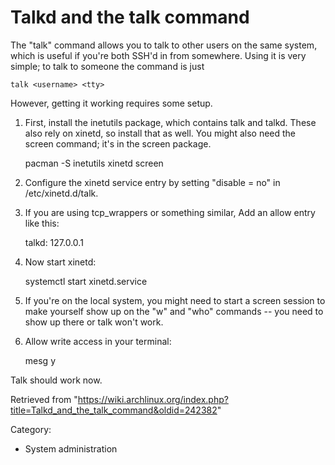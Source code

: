 Talkd and the talk command
==========================

The "talk" command allows you to talk to other users on the same system,
which is useful if you're both SSH'd in from somewhere. Using it is very
simple; to talk to someone the command is just

    talk <username> <tty>

However, getting it working requires some setup.

1. First, install the inetutils package, which contains talk and talkd.
These also rely on xinetd, so install that as well. You might also need
the screen command; it's in the screen package.

    pacman -S inetutils xinetd screen

2. Configure the xinetd service entry by setting "disable = no" in
/etc/xinetd.d/talk.

3. If you are using tcp_wrappers or something similar, Add an allow
entry like this:

    talkd: 127.0.0.1

4. Now start xinetd:

    systemctl start xinetd.service

5. If you're on the local system, you might need to start a screen
session to make yourself show up on the "w" and "who" commands -- you
need to show up there or talk won't work.

6. Allow write access in your terminal:

    mesg y

Talk should work now.

Retrieved from
"https://wiki.archlinux.org/index.php?title=Talkd_and_the_talk_command&oldid=242382"

Category:

-   System administration
